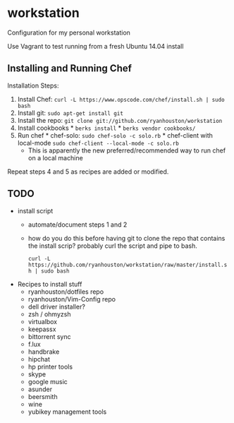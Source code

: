 # workstation

Configuration for my personal workstation

Use Vagrant to test running from a fresh Ubuntu 14.04 install

## Installing and Running Chef

Installation Steps:
  1. Install Chef: `curl -L https://www.opscode.com/chef/install.sh | sudo bash`
  2. Install git: `sudo apt-get install git`
  3. Install the repo: `git clone git://github.com/ryanhouston/workstation`
  4. Install cookbooks
    * `berks install`
    * `berks vendor cookbooks/`
  5. Run chef
    * chef-solo: `sudo chef-solo -c solo.rb`
    * chef-client with local-mode `sudo chef-client --local-mode -c solo.rb`
      * This is apparently the new preferred/recommended way to run chef on a
        local machine

Repeat steps 4 and 5 as recipes are added or modified.

## TODO

  * install script
    * automate/document steps 1 and 2
    * how do you do this before having git to clone the repo that contains the
      install scrip? probably curl the script and pipe to bash.

      `curl -L https://github.com/ryanhouston/workstation/raw/master/install.sh | sudo bash`
  * Recipes to install stuff
    * ryanhouston/dotfiles repo
    * ryanhouston/Vim-Config repo
    * dell driver installer?
    * zsh / ohmyzsh
    * virtualbox
    * keepassx
    * bittorrent sync
    * f.lux
    * handbrake
    * hipchat
    * hp printer tools
    * skype
    * google music
    * asunder
    * beersmith
    * wine
    * yubikey management tools

